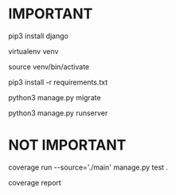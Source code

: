 # IMPORTANT
pip3 install django

virtualenv venv

source venv/bin/activate

pip3 install -r requirements.txt

python3 manage.py migrate

python3 manage.py runserver

# NOT IMPORTANT
coverage run --source='./main' manage.py test .

coverage report
